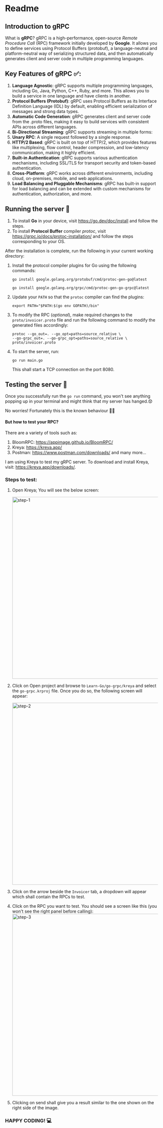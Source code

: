 # Readme
## Introduction to gRPC
What is **gRPC**?
gRPC is a high-performance, open-source *Remote Procedure Call* (RPC) framework initially developed by **Google**. It allows you to define services using Protocol Buffers (protobuf), a language-neutral and platform-neutral way of serializing structured data, and then automatically generates client and server code in multiple programming languages.

## Key Features of gRPC ✅:
1. **Language Agnostic**:
    gRPC supports multiple programming languages, including Go, Java, Python, C++, Ruby, and more. This allows you to build a service in one language and have clients in another.
2. **Protocol Buffers (Protobuf)**: 
    gRPC uses Protocol Buffers as its Interface Definition Language (IDL) by default, enabling efficient serialization of messages and strong data types.
3. **Automatic Code Generation**:
    gRPC generates client and server code from the .proto files, making it easy to build services with consistent APIs across different languages.
4. **Bi-Directional Streaming**:
    gRPC supports streaming in multiple forms:
5. **Unary RPC**: A single request followed by a single response.
6. **HTTP/2 Based**:
    gRPC is built on top of HTTP/2, which provides features like multiplexing, flow control, header compression, and low-latency communication, making it highly efficient.
7. **Built-in Authentication**:
    gRPC supports various authentication mechanisms, including SSL/TLS for transport security and token-based authentication.
8. **Cross-Platform**:
    gRPC works across different environments, including cloud, on-premises, mobile, and web applications.
9. **Load Balancing and Pluggable Mechanisms**:
    gRPC has built-in support for load balancing and can be extended with custom mechanisms for authentication, authorization, and more.

## Running the server 🚀
1. To install **Go** in your device, visit https://go.dev/doc/install and follow the steps.
2. To install **Protocol Buffer** compiler *protoc*, visit https://grpc.io/docs/protoc-installation/ and follow the steps corresponding to your OS.

After the installation is complete, run the following in your current working directory:
1. Install the protocol compiler plugins for Go using the following commands:
    ```
    go install google.golang.org/protobuf/cmd/protoc-gen-go@latest

    go install google.golang.org/grpc/cmd/protoc-gen-go-grpc@latest
    ```
2. Update your `PATH` so that the `protoc` compiler can find the plugins:
    ```
    export PATH="$PATH:$(go env GOPATH)/bin"
    ```
3. To modify the RPC (*optional*), make required changes to the `proto/invoicer.proto` file and run the following command to modify the generated files accordingly:
    ```
    protoc --go_out=. --go_opt=paths=source_relative \    
    --go-grpc_out=. --go-grpc_opt=paths=source_relative \
    proto/invoicer.proto
    ```
4. To start the server, run:
    ```
    go run main.go
    ```
    This shall start a TCP connection on the port 8080.

## Testing the server 🧪
Once you successfully run the `go run` command, you won't see anything popping up in your terminal and might think that my server has hanged.😟

No worries! Fortunately this is the known behaviour 😮‍💨
#### But how to test your RPC?
There are a variety of tools such as:

1. BloomRPC: https://appimage.github.io/BloomRPC/
2. Kreya: https://kreya.app/
3. Postman: https://www.postman.com/downloads/
and many more...

I am using Kreya to test my gRPC server. To download and install Kreya, visit: https://kreya.app/downloads/.

### Steps to test:
1. Open Kreya; You will see the below screen:

    <img src="https://i.ibb.co/ZBG6J5f/Screenshot-2024-08-19-at-3-52-51-PM.png" width="600" height="auto" alt="step-1"/>

2. Click on Open project and browse to `Learn-Go/go-grpc/kreya` and select the `go-grpc.krproj` file. Once you do so, the following screen will appear:

    <img src="https://i.ibb.co/zsRNM4T/Screenshot-2024-08-19-at-4-08-07-PM.png" width="600" height="auto" alt="step-2">

3. Click on the arrow beside the `Invoicer` tab, a dropdown will appear which shall contain the RPCs to test. 

4. Click on the RPC you want to test. You should see a screen like this (you won't see the right panel before calling):
    <img src="https://i.ibb.co/W37DzC3/Screenshot-2024-08-19-at-4-11-15-PM.png" width="600" height="auto" alt="step-3">
5. Clicking on send shall give you a result similar to the one shown on the right side of the image.

### HAPPY CODING! 💻


